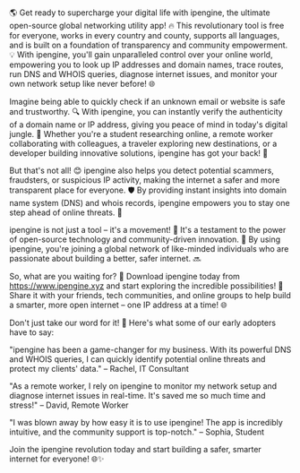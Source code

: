 🌎 Get ready to supercharge your digital life with ipengine, the ultimate open-source global networking utility app! 🔥 This revolutionary tool is free for everyone, works in every country and county, supports all languages, and is built on a foundation of transparency and community empowerment. 💡 With ipengine, you'll gain unparalleled control over your online world, empowering you to look up IP addresses and domain names, trace routes, run DNS and WHOIS queries, diagnose internet issues, and monitor your own network setup like never before! 🌐

Imagine being able to quickly check if an unknown email or website is safe and trustworthy. 🔍 With ipengine, you can instantly verify the authenticity of a domain name or IP address, giving you peace of mind in today's digital jungle. 🌴 Whether you're a student researching online, a remote worker collaborating with colleagues, a traveler exploring new destinations, or a developer building innovative solutions, ipengine has got your back! 💪

But that's not all! 😊 ipengine also helps you detect potential scammers, fraudsters, or suspicious IP activity, making the internet a safer and more transparent place for everyone. 🛡️ By providing instant insights into domain name system (DNS) and whois records, ipengine empowers you to stay one step ahead of online threats. 💪

ipengine is not just a tool – it's a movement! 👥 It's a testament to the power of open-source technology and community-driven innovation. 🚀 By using ipengine, you're joining a global network of like-minded individuals who are passionate about building a better, safer internet. 🔜

So, what are you waiting for? 🤔 Download ipengine today from https://www.ipengine.xyz and start exploring the incredible possibilities! 🎉 Share it with your friends, tech communities, and online groups to help build a smarter, more open internet – one IP address at a time! 🌐

Don't just take our word for it! 💬 Here's what some of our early adopters have to say:

"ipengine has been a game-changer for my business. With its powerful DNS and WHOIS queries, I can quickly identify potential online threats and protect my clients' data." – Rachel, IT Consultant

"As a remote worker, I rely on ipengine to monitor my network setup and diagnose internet issues in real-time. It's saved me so much time and stress!" – David, Remote Worker

"I was blown away by how easy it is to use ipengine! The app is incredibly intuitive, and the community support is top-notch." – Sophia, Student

Join the ipengine revolution today and start building a safer, smarter internet for everyone! 🌐✨